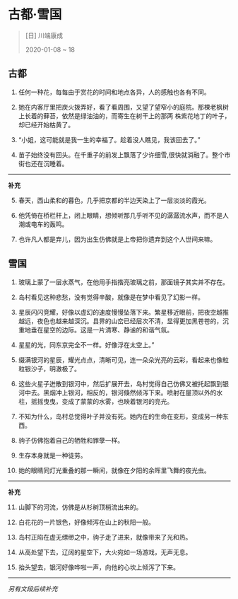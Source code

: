 # 古都·雪国
> [日] 川端康成
>
> 2020-01-08 ~ 18

## 古都
1. 任何一种花，每每由于赏花的时间和地点各异，人的感触也各有不同。

2. 她在内客厅里把炭火拨弄好，看了看周围，又望了望窄小的庭院。那棵老枫树上长着的藓苔，依然是绿油油的，而寄生在树干上的那两 株紫花地丁的叶子，却已经开始枯黄了。

3. “小姐，这可能就是我一生的幸福了。趁着没人瞧见，我该回去了。”

4. 苗子始终没有回头。在千重子的前发上飘落了少许细雪,很快就消融了。整个市街也还在沉睡着。

---

**补充**

5. 春天，西山柔和的暮色，几乎把京都的半边天染上了一层淡淡的霞光。

6. 他凭倚在桥栏杆上，闭上眼睛，想倾听那几乎听不见的潺潺流水声，而不是人潮或电车的轰鸣。

7. 也许凡人都是弃儿，因为出生仿佛就是上帝把你遗弃到这个人世间来嘛。

## 雪国
1. 玻璃上蒙了一层水蒸气，在他用手指揩亮玻璃之前，那面镜子其实并不存在。

2. 岛村看见这种悲愁，没有觉得辛酸，就像是在梦中看见了幻影一样。

3. 星辰闪闪竞耀，好像以虚幻的速度慢慢坠落下来。繁星移近眼前，把夜空越推越远，夜色也越来越深沉。县界的山峦已经层次不清，显得更加黑苍苍的，沉重地垂在星空的边际。这是一片清寒、静谧的和谐气氛。

4. 星星的光，同东京完全不一样。好像浮在太空上。”

5. 缀满银河的星辰，耀光点点，清晰可见，连一朵朵光亮的云彩，看起来也像粒粒银沙子，明澈极了。

6. 这些火星子迸散到银河中，然后扩展开去，岛村觉得自己仿佛又被托起飘到银河中去。黑烟冲上银河，相反的，银河倏然倾泻下来。喷射在屋顶以外的水柱，摇摇曳曳，变成了蒙蒙的水雾，也映着银河的亮光。

7. 不知为什么，岛村总觉得叶子并没有死。她内在的生命在变形，变成另一种东西。

8. 驹子仿佛抱着自己的牺牲和罪孽一样。

9. 生存本身就是一种徒劳。

10. 她的眼睛同灯光重叠的那一瞬间，就像在夕阳的余晖里飞舞的夜光虫。

---

**补充**

11. 山脚下的河流，仿佛是从杉树顶梢流出来的。

12. 白花花的一片银色，好像倾泻在山上的秋阳一般。

13. 岛村正陷在虚无缥缈之中，驹子走了进来，就像带来了光和热。

14. 从高处望下去，辽阔的星空下，大火宛如一场游戏，无声无息。

15. 抬头望去，银河好像哗啦一声，向他的心坎上倾泻了下来。

---

*另有文段后续补充*

